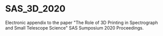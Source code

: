 # SAS_3D_2020
Electronic appendix to the paper "The Role of 3D Printing in Spectrograph and Small Telescope Science" SAS Sumposium 2020 Proceedings.
